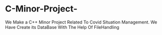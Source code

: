 # C-Minor-Project-
We Make a C++ Minor Project Related To Covid Situation Management.
We Have Create its DataBase With The Help Of FileHandling
